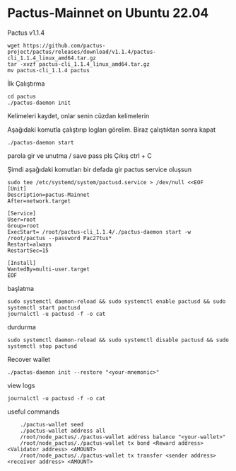 # Pactus-Mainnet on Ubuntu 22.04
Pactus v1.1.4 

	wget https://github.com/pactus-project/pactus/releases/download/v1.1.4/pactus-cli_1.1.4_linux_amd64.tar.gz
	tar -xvzf pactus-cli_1.1.4_linux_amd64.tar.gz
	mv pactus-cli_1.1.4 pactus
İlk Çalıştırma

	cd pactus
	./pactus-daemon init

Kelimeleri kaydet, onlar senin cüzdan kelimelerin

Aşağıdaki komutla çalıştırıp logları görelim. Biraz çalıştıktan sonra kapat

	./pactus-daemon start
 
parola gir ve unutma / save pass pls
Çıkış ctrl + C

Şimdi aşağıdaki komutları bir defada gir pactus service oluşsun

	sudo tee /etc/systemd/system/pactusd.service > /dev/null <<EOF
	[Unit]
	Description=pactus-Mainnet
	After=network.target
	
	[Service]
	User=root
	Group=root
	ExecStart= /root/pactus-cli_1.1.4/./pactus-daemon start -w /root/pactus --password Pac27tus*
	Restart=always
	RestartSec=15
	
	[Install]
	WantedBy=multi-user.target
	EOF


 
başlatma

	sudo systemctl daemon-reload && sudo systemctl enable pactusd && sudo systemctl start pactusd
	journalctl -u pactusd -f -o cat

durdurma

	sudo systemctl daemon-reload && sudo systemctl disable pactusd && sudo systemctl stop pactusd
 	

Recover wallet

	./pactus-daemon init --restore "<your-mnemonic>"

 view logs

 	journalctl -u pactusd -f -o cat

useful commands

		./pactus-wallet seed
		./pactus-wallet address all
		/root/node_pactus/./pactus-wallet address balance "<your-wallet>" 
		/root/node_pactus/./pactus-wallet tx bond <Reward address>   <Validator address> <AMOUNT>
  		/root/node_pactus/./pactus-wallet tx transfer <sender address> <receiver address> <AMOUNT>
